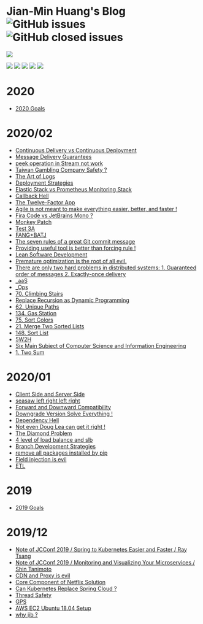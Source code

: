 # Jian-Min Huang's Blog ![GitHub issues](https://img.shields.io/github/issues-raw/Jian-Min-Huang/tech-note?style=flat-square) ![GitHub closed issues](https://img.shields.io/github/issues-closed-raw/Jian-Min-Huang/tech-note?style=flat-square)

[![](https://github.com/Jian-Min-Huang/tech-note/blob/master/images/Avatar%20and%20Bio.png)](../..)

[![](https://github.com/Jian-Min-Huang/tech-note/blob/master/images/linkedin-32.png)](https://tw.linkedin.com/in/jian-min-huang-14731410b)
[![](https://github.com/Jian-Min-Huang/tech-note/blob/master/images/github-32.png)](https://github.com/Jian-Min-Huang)
[![](https://github.com/Jian-Min-Huang/tech-note/blob/master/images/twitter-32.png)](https://twitter.com/JianMin_V_Huang)
[![](https://github.com/Jian-Min-Huang/tech-note/blob/master/images/notes-32.png)](https://github.com/Jian-Min-Huang/tech-note/wiki)
[![](https://github.com/Jian-Min-Huang/tech-note/blob/master/images/wordpress-32.png)](https://github.com/Jian-Min-Huang/tech-note/blob/master/README.md)

# 2020
* [2020 Goals](https://github.com/Jian-Min-Huang/tech-note/issues/39)

# 2020/02
* [Continuous Delivery vs Continuous Deployment](https://github.com/Jian-Min-Huang/tech-note/issues/12)
* [Message Delivery Guarantees](https://github.com/Jian-Min-Huang/tech-note/issues/16)
* [peek operation in Stream not work](https://github.com/Jian-Min-Huang/tech-note/issues/31)
* [Taiwan Gambling Company Safety ?](https://github.com/Jian-Min-Huang/tech-note/issues/36)
* [The Art of Logs](https://github.com/Jian-Min-Huang/tech-note/issues/40)
* [Deployment Strategies](https://github.com/Jian-Min-Huang/tech-note/issues/42)
* [Elastic Stack vs Prometheus Monitoring Stack](https://github.com/Jian-Min-Huang/tech-note/issues/46)
* [Callback Hell](https://github.com/Jian-Min-Huang/tech-note/issues/50)
* [The Twelve-Factor App](https://github.com/Jian-Min-Huang/tech-note/issues/52)
* [Agile is not meant to make everything easier, better, and faster !](https://github.com/Jian-Min-Huang/tech-note/issues/61)
* [Fira Code vs JetBrains Mono ?](https://github.com/Jian-Min-Huang/tech-note/issues/64)
* [Monkey Patch](https://github.com/Jian-Min-Huang/tech-note/issues/71)
* [Test 3A](https://github.com/Jian-Min-Huang/tech-note/issues/73)
* [FANG+BATJ](https://github.com/Jian-Min-Huang/tech-note/issues/75)
* [The seven rules of a great Git commit message](https://github.com/Jian-Min-Huang/tech-note/issues/76)
* [Providing useful tool is better than forcing rule !](https://github.com/Jian-Min-Huang/tech-note/issues/77)
* [Lean Software Development](https://github.com/Jian-Min-Huang/tech-note/issues/81)
* [Premature optimization is the root of all evil.](https://github.com/Jian-Min-Huang/tech-note/issues/82)
* [There are only two hard problems in distributed systems: 1. Guaranteed order of messages 2. Exactly-once delivery](https://github.com/Jian-Min-Huang/tech-note/issues/84)
* [_aaS](https://github.com/Jian-Min-Huang/tech-note/issues/85)
* [_Ops](https://github.com/Jian-Min-Huang/tech-note/issues/86)
* [70. Climbing Stairs](https://github.com/Jian-Min-Huang/tech-note/issues/88)
* [Replace Recursion as Dynamic Programming](https://github.com/Jian-Min-Huang/tech-note/issues/89)
* [62. Unique Paths](https://github.com/Jian-Min-Huang/tech-note/issues/90)
* [134. Gas Station](https://github.com/Jian-Min-Huang/tech-note/issues/93)
* [75. Sort Colors](https://github.com/Jian-Min-Huang/tech-note/issues/94)
* [21. Merge Two Sorted Lists](https://github.com/Jian-Min-Huang/tech-note/issues/96)
* [148. Sort List](https://github.com/Jian-Min-Huang/tech-note/issues/97)
* [5W2H](https://github.com/Jian-Min-Huang/tech-note/issues/99)
* [Six Main Subject of Computer Science and Information Engineering](https://github.com/Jian-Min-Huang/tech-note/issues/101)
* [1. Two Sum](https://github.com/Jian-Min-Huang/tech-note/issues/102)

# 2020/01
* [Client Side and Server Side](https://github.com/Jian-Min-Huang/tech-note/issues/7)
* [seasaw left right left right](https://github.com/Jian-Min-Huang/tech-note/issues/10)
* [Forward and Downward Compatibility](https://github.com/Jian-Min-Huang/tech-note/issues/35)
* [Downgrade Version Solve Everything !](https://github.com/Jian-Min-Huang/tech-note/issues/45)
* [Dependency Hell](https://github.com/Jian-Min-Huang/tech-note/issues/51)
* [Not even Doug Lea can get it right !](https://github.com/Jian-Min-Huang/tech-note/issues/54)
* [The Diamond Problem](https://github.com/Jian-Min-Huang/tech-note/issues/55)
* [4 level of load balance and slb](https://github.com/Jian-Min-Huang/tech-note/issues/57)
* [Branch Development Strategies](https://github.com/Jian-Min-Huang/tech-note/issues/60)
* [remove all packages installed by pip](https://github.com/Jian-Min-Huang/tech-note/issues/62)
* [Field injection is evil](https://github.com/Jian-Min-Huang/tech-note/issues/63)
* [ETL](https://github.com/Jian-Min-Huang/tech-note/issues/67)

# 2019
* [2019 Goals](https://github.com/Jian-Min-Huang/tech-note/issues/38)

# 2019/12
* [Note of JCConf 2019 / Spring to Kubernetes Easier and Faster / Ray Tsang](https://github.com/Jian-Min-Huang/tech-note/issues/1)
* [Note of JCConf 2019 / Monitoring and Visualizing Your Microservices / Shin Tanimoto](https://github.com/Jian-Min-Huang/tech-note/issues/2)
* [CDN and Proxy is evil](https://github.com/Jian-Min-Huang/tech-note/issues/6)
* [Core Component of Netflix Solution](https://github.com/Jian-Min-Huang/tech-note/issues/8)
* [Can Kubernetes Replace Spring Cloud ?](https://github.com/Jian-Min-Huang/tech-note/issues/9)
* [Thread Safety](https://github.com/Jian-Min-Huang/tech-note/issues/22)
* [GPS](https://github.com/Jian-Min-Huang/tech-note/issues/28)
* [AWS EC2 Ubuntu 18.04 Setup](https://github.com/Jian-Min-Huang/tech-note/issues/29)
* [why jib ?](https://github.com/Jian-Min-Huang/tech-note/issues/32)

